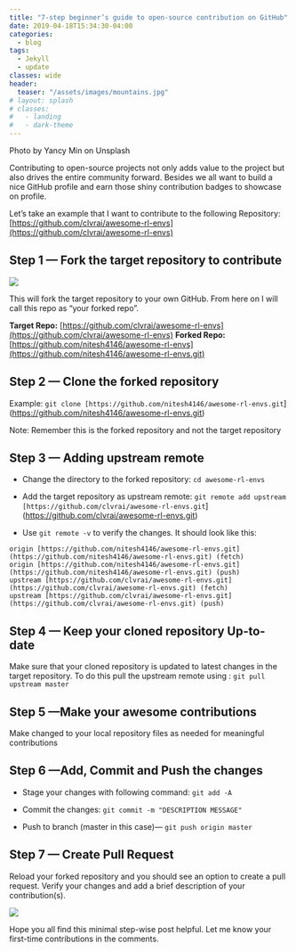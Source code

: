 ```yaml
---
title: "7-step beginner’s guide to open-source contribution on GitHub"
date: 2019-04-18T15:34:30-04:00
categories:
  - blog
tags:
  - Jekyll
  - update
classes: wide
header:
  teaser: "/assets/images/mountains.jpg"
# layout: splash
# classes:
#   - landing
#   - dark-theme
---
```


Photo by Yancy Min on Unsplash

Contributing to open-source projects not only adds value to the project but also drives the entire community forward. Besides we all want to build a nice GitHub profile and earn those shiny contribution badges to showcase on profile.

Let’s take an example that I want to contribute to the following Repository: [https://github.com/clvrai/awesome-rl-envs](https://github.com/clvrai/awesome-rl-envs)

## **Step 1 — Fork the target repository to contribute**

![](https://cdn.hashnode.com/res/hashnode/image/upload/v1620220634302/m6R9fAOWh.png)

This will fork the target repository to your own GitHub. From here on I will call this repo as “your forked repo”.

**Target Repo:** [https://github.com/clvrai/awesome-rl-envs](https://github.com/clvrai/awesome-rl-envs)
**Forked Repo:** [https://github.com/nitesh4146/awesome-rl-envs](https://github.com/nitesh4146/awesome-rl-envs.git)

## Step 2 — Clone the forked repository

Example: `git clone [https://github.com/nitesh4146/awesome-rl-envs.git`](https://github.com/nitesh4146/awesome-rl-envs.git)

Note: Remember this is the forked repository and not the target repository

## Step 3 — Adding upstream remote

* Change the directory to the forked repository: `cd awesome-rl-envs`

* Add the target repository as upstream remote:
`git remote add upstream [https://github.com/clvrai/awesome-rl-envs.git`](https://github.com/clvrai/awesome-rl-envs.git)

* Use `git remote -v` to verify the changes. It should look like this:

```
origin [https://github.com/nitesh4146/awesome-rl-envs.git](https://github.com/nitesh4146/awesome-rl-envs.git) (fetch)
origin [https://github.com/nitesh4146/awesome-rl-envs.git](https://github.com/nitesh4146/awesome-rl-envs.git) (push)
upstream [https://github.com/clvrai/awesome-rl-envs.git](https://github.com/clvrai/awesome-rl-envs.git) (fetch)
upstream [https://github.com/clvrai/awesome-rl-envs.git](https://github.com/clvrai/awesome-rl-envs.git) (push)
```


## Step 4 — Keep your cloned repository Up-to-date

Make sure that your cloned repository is updated to latest changes in the target repository. To do this pull the upstream remote using :
`git pull upstream master`

## Step 5 —Make your awesome contributions

Make changed to your local repository files as needed for meaningful contributions

## Step 6 —Add, Commit and Push the changes

* Stage your changes with following command: `git add -A`

* Commit the changes: `git commit -m "DESCRIPTION MESSAGE"`

* Push to branch (master in this case)— `git push origin master`

## Step 7 — Create Pull Request

Reload your forked repository and you should see an option to create a pull request. Verify your changes and add a brief description of your contribution(s).

![](https://cdn.hashnode.com/res/hashnode/image/upload/v1620220635826/zbWxge4Lx.png)

Hope you all find this minimal step-wise post helpful. Let me know your first-time contributions in the comments.